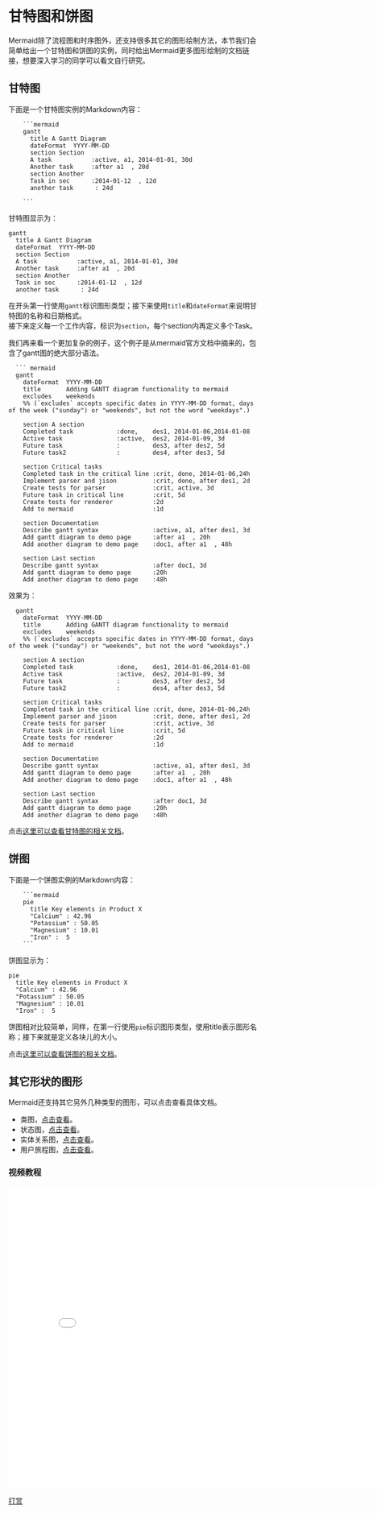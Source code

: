# 甘特图和饼图

Mermaid除了流程图和时序图外，还支持很多其它的图形绘制方法，本节我们会简单给出一个甘特图和饼图的实例，同时给出Mermaid更多图形绘制的文档链接，想要深入学习的同学可以看文自行研究。

## 甘特图
下面是一个甘特图实例的Markdown内容：

```
    ```mermaid
    gantt
      title A Gantt Diagram
      dateFormat  YYYY-MM-DD
      section Section
      A task           :active, a1, 2014-01-01, 30d
      Another task     :after a1  , 20d
      section Another
      Task in sec      :2014-01-12  , 12d
      another task      : 24d

    ```
```

甘特图显示为：

```mermaid
gantt
  title A Gantt Diagram
  dateFormat  YYYY-MM-DD
  section Section
  A task           :active, a1, 2014-01-01, 30d
  Another task     :after a1  , 20d
  section Another
  Task in sec      :2014-01-12  , 12d
  another task      : 24d
```

在开头第一行使用`gantt`标识图形类型；接下来使用`title`和`dateFormat`来说明甘特图的名称和日期格式。  
接下来定义每一个工作内容，标识为`section`，每个section内再定义多个Task。

我们再来看一个更加复杂的例子，这个例子是从mermaid官方文档中摘来的，包含了gantt图的绝大部分语法。

```
  ``` mermaid
  gantt
    dateFormat  YYYY-MM-DD
    title       Adding GANTT diagram functionality to mermaid
    excludes    weekends
    %% (`excludes` accepts specific dates in YYYY-MM-DD format, days of the week ("sunday") or "weekends", but not the word "weekdays".)

    section A section
    Completed task            :done,    des1, 2014-01-06,2014-01-08
    Active task               :active,  des2, 2014-01-09, 3d
    Future task               :         des3, after des2, 5d
    Future task2              :         des4, after des3, 5d

    section Critical tasks
    Completed task in the critical line :crit, done, 2014-01-06,24h
    Implement parser and jison          :crit, done, after des1, 2d
    Create tests for parser             :crit, active, 3d
    Future task in critical line        :crit, 5d
    Create tests for renderer           :2d
    Add to mermaid                      :1d

    section Documentation
    Describe gantt syntax               :active, a1, after des1, 3d
    Add gantt diagram to demo page      :after a1  , 20h
    Add another diagram to demo page    :doc1, after a1  , 48h

    section Last section
    Describe gantt syntax               :after doc1, 3d
    Add gantt diagram to demo page      :20h
    Add another diagram to demo page    :48h
```

效果为：

``` mermaid
  gantt
    dateFormat  YYYY-MM-DD
    title       Adding GANTT diagram functionality to mermaid
    excludes    weekends
    %% (`excludes` accepts specific dates in YYYY-MM-DD format, days of the week ("sunday") or "weekends", but not the word "weekdays".)

    section A section
    Completed task            :done,    des1, 2014-01-06,2014-01-08
    Active task               :active,  des2, 2014-01-09, 3d
    Future task               :         des3, after des2, 5d
    Future task2              :         des4, after des3, 5d

    section Critical tasks
    Completed task in the critical line :crit, done, 2014-01-06,24h
    Implement parser and jison          :crit, done, after des1, 2d
    Create tests for parser             :crit, active, 3d
    Future task in critical line        :crit, 5d
    Create tests for renderer           :2d
    Add to mermaid                      :1d

    section Documentation
    Describe gantt syntax               :active, a1, after des1, 3d
    Add gantt diagram to demo page      :after a1  , 20h
    Add another diagram to demo page    :doc1, after a1  , 48h

    section Last section
    Describe gantt syntax               :after doc1, 3d
    Add gantt diagram to demo page      :20h
    Add another diagram to demo page    :48h

```

点击[这里可以查看甘特图的相关文档](https://mermaid-js.github.io/mermaid/diagrams-and-syntax-and-examples/gantt.html)。

## 饼图

下面是一个饼图实例的Markdown内容：

```
    ```mermaid
    pie
      title Key elements in Product X
      "Calcium" : 42.96
      "Potassium" : 50.05
      "Magnesium" : 10.01
      "Iron" :  5
    ```
```

饼图显示为：

```mermaid
pie
  title Key elements in Product X
  "Calcium" : 42.96
  "Potassium" : 50.05
  "Magnesium" : 10.01
  "Iron" :  5
```

饼图相对比较简单，同样，在第一行使用`pie`标识图形类型，使用title表示图形名称；接下来就是定义各块儿的大小。

点击[这里可以查看饼图的相关文档](https://mermaid-js.github.io/mermaid/diagrams-and-syntax-and-examples/pie.html)。

## 其它形状的图形

Mermaid还支持其它另外几种类型的图形，可以点击查看具体文档。

+ 类图，[点击查看](https://mermaid-js.github.io/mermaid/diagrams-and-syntax-and-examples/classDiagram.html)。
+ 状态图，[点击查看](https://mermaid-js.github.io/mermaid/diagrams-and-syntax-and-examples/stateDiagram.html)。
+ 实体关系图，[点击查看](https://mermaid-js.github.io/mermaid/diagrams-and-syntax-and-examples/entityRelationshipDiagram.html)。
+ 用户旅程图，[点击查看](https://mermaid-js.github.io/mermaid/diagrams-and-syntax-and-examples/user-journey.html)。

### 视频教程
<iframe src="//player.bilibili.com/player.html?aid=627369223&bvid=BV1xt4y1v77h&cid=240445459&page=1" scrolling="no" border="0" frameborder="no" framespacing="0" allowfullscreen="true" width="800" height="600"> </iframe>

[打赏](../include/donate.md ':include')